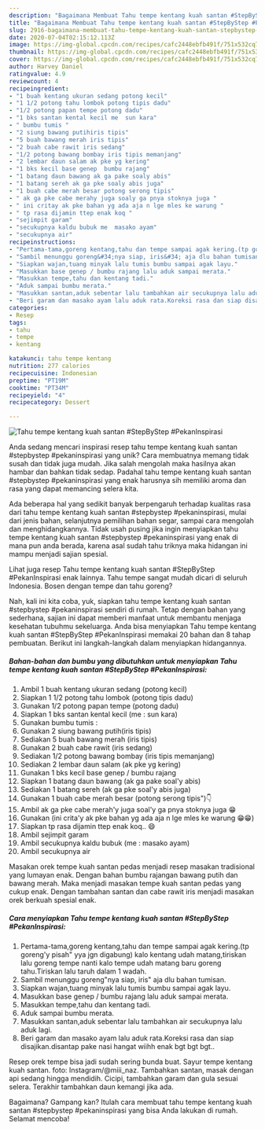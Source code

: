 ```yaml
---
description: "Bagaimana Membuat Tahu tempe kentang kuah santan #StepByStep #PekanInspirasi Anti Gagal"
title: "Bagaimana Membuat Tahu tempe kentang kuah santan #StepByStep #PekanInspirasi Anti Gagal"
slug: 2916-bagaimana-membuat-tahu-tempe-kentang-kuah-santan-stepbystep-pekaninspirasi-anti-gagal
date: 2020-07-04T02:15:12.113Z
image: https://img-global.cpcdn.com/recipes/cafc2448ebfb491f/751x532cq70/tahu-tempe-kentang-kuah-santan-stepbystep-pekaninspirasi-foto-resep-utama.jpg
thumbnail: https://img-global.cpcdn.com/recipes/cafc2448ebfb491f/751x532cq70/tahu-tempe-kentang-kuah-santan-stepbystep-pekaninspirasi-foto-resep-utama.jpg
cover: https://img-global.cpcdn.com/recipes/cafc2448ebfb491f/751x532cq70/tahu-tempe-kentang-kuah-santan-stepbystep-pekaninspirasi-foto-resep-utama.jpg
author: Harvey Daniel
ratingvalue: 4.9
reviewcount: 4
recipeingredient:
- "1 buah kentang ukuran sedang potong kecil"
- "1 1/2 potong tahu lombok potong tipis dadu"
- "1/2 potong papan tempe potong dadu"
- "1 bks santan kental kecil me  sun kara"
- " bumbu tumis "
- "2 siung bawang putihiris tipis"
- "5 buah bawang merah iris tipis"
- "2 buah cabe rawit iris sedang"
- "1/2 potong bawang bombay iris tipis memanjang"
- "2 lembar daun salam ak pke yg kering"
- "1 bks kecil base genep  bumbu rajang"
- "1 batang daun bawang ak ga pake soaly abis"
- "1 batang sereh ak ga pke soaly abis juga"
- "1 buah cabe merah besar potong serong tipis"
- " ak ga pke cabe merahy juga soaly ga pnya stoknya juga "
- " ini critay ak pke bahan yg ada aja n lge mles ke warung "
- " tp rasa dijamin ttep enak koq "
- "sejimpit garam"
- "secukupnya kaldu bubuk me  masako ayam"
- "secukupnya air"
recipeinstructions:
- "Pertama-tama,goreng kentang,tahu dan tempe sampai agak kering.(tp goreng&#39;y pisah&#34; yya jgn digabung) kalo kentang udah matang,tiriskan lalu goreng tempe nanti kalo tempe udah matang baru goreng tahu.Tiriskan lalu taruh dalam 1 wadah."
- "Sambil menunggu goreng&#34;nya siap, iris&#34; aja dlu bahan tumisan."
- "Siapkan wajan,tuang minyak lalu tumis bumbu sampai agak layu."
- "Masukkan base genep / bumbu rajang lalu aduk sampai merata."
- "Masukkan tempe,tahu dan kentang tadi."
- "Aduk sampai bumbu merata."
- "Masukkan santan,aduk sebentar lalu tambahkan air secukupnya lalu aduk lagi."
- "Beri garam dan masako ayam lalu aduk rata.Koreksi rasa dan siap disajikan.disantap pake nasi hangat wiihh enak bgt bgt bgt.."
categories:
- Resep
tags:
- tahu
- tempe
- kentang

katakunci: tahu tempe kentang 
nutrition: 277 calories
recipecuisine: Indonesian
preptime: "PT19M"
cooktime: "PT34M"
recipeyield: "4"
recipecategory: Dessert

---
```



![Tahu tempe kentang kuah santan #StepByStep #PekanInspirasi](https://img-global.cpcdn.com/recipes/cafc2448ebfb491f/751x532cq70/tahu-tempe-kentang-kuah-santan-stepbystep-pekaninspirasi-foto-resep-utama.jpg)

Anda sedang mencari inspirasi resep tahu tempe kentang kuah santan #stepbystep #pekaninspirasi yang unik? Cara membuatnya memang tidak susah dan tidak juga mudah. Jika salah mengolah maka hasilnya akan hambar dan bahkan tidak sedap. Padahal tahu tempe kentang kuah santan #stepbystep #pekaninspirasi yang enak harusnya sih memiliki aroma dan rasa yang dapat memancing selera kita.

Ada beberapa hal yang sedikit banyak berpengaruh terhadap kualitas rasa dari tahu tempe kentang kuah santan #stepbystep #pekaninspirasi, mulai dari jenis bahan, selanjutnya pemilihan bahan segar, sampai cara mengolah dan menghidangkannya. Tidak usah pusing jika ingin menyiapkan tahu tempe kentang kuah santan #stepbystep #pekaninspirasi yang enak di mana pun anda berada, karena asal sudah tahu triknya maka hidangan ini mampu menjadi sajian spesial.

Lihat juga resep Tahu tempe kentang kuah santan #StepByStep #PekanInspirasi enak lainnya. Tahu tempe sangat mudah dicari di seluruh Indonesia. Bosen dengan tempe dan tahu goreng?


Nah, kali ini kita coba, yuk, siapkan tahu tempe kentang kuah santan #stepbystep #pekaninspirasi sendiri di rumah. Tetap dengan bahan yang sederhana, sajian ini dapat memberi manfaat untuk membantu menjaga kesehatan tubuhmu sekeluarga. Anda bisa menyiapkan Tahu tempe kentang kuah santan #StepByStep #PekanInspirasi memakai 20 bahan dan 8 tahap pembuatan. Berikut ini langkah-langkah dalam menyiapkan hidangannya.

<!--inarticleads1-->

##### Bahan-bahan dan bumbu yang dibutuhkan untuk menyiapkan Tahu tempe kentang kuah santan #StepByStep #PekanInspirasi:

1. Ambil 1 buah kentang ukuran sedang (potong kecil)
1. Siapkan 1 1/2 potong tahu lombok (potong tipis dadu)
1. Gunakan 1/2 potong papan tempe (potong dadu)
1. Siapkan 1 bks santan kental kecil (me : sun kara)
1. Gunakan  bumbu tumis :
1. Gunakan 2 siung bawang putih(iris tipis)
1. Sediakan 5 buah bawang merah (iris tipis)
1. Gunakan 2 buah cabe rawit (iris sedang)
1. Sediakan 1/2 potong bawang bombay (iris tipis memanjang)
1. Sediakan 2 lembar daun salam (ak pke yg kering)
1. Gunakan 1 bks kecil base genep / bumbu rajang
1. Siapkan 1 batang daun bawang (ak ga pake soal&#39;y abis)
1. Sediakan 1 batang sereh (ak ga pke soal&#39;y abis juga)
1. Gunakan 1 buah cabe merah besar (potong serong tipis&#34;)👇
1. Ambil  ak ga pke cabe merah&#39;y juga soal&#39;y ga pnya stoknya juga 😁
1. Gunakan  (ini crita&#39;y ak pke bahan yg ada aja n lge mles ke warung 😁😁)
1. Siapkan  tp rasa dijamin ttep enak koq.. 😄
1. Ambil sejimpit garam
1. Ambil secukupnya kaldu bubuk (me : masako ayam)
1. Ambil secukupnya air


Masakan orek tempe kuah santan pedas menjadi resep masakan tradisional yang lumayan enak. Dengan bahan bumbu rajangan bawang putih dan bawang merah. Maka menjadi masakan tempe kuah santan pedas yang cukup enak. Dengan tambahan santan dan cabe rawit iris menjadi masakan orek berkuah spesial enak. 

<!--inarticleads2-->

##### Cara menyiapkan Tahu tempe kentang kuah santan #StepByStep #PekanInspirasi:

1. Pertama-tama,goreng kentang,tahu dan tempe sampai agak kering.(tp goreng&#39;y pisah&#34; yya jgn digabung) kalo kentang udah matang,tiriskan lalu goreng tempe nanti kalo tempe udah matang baru goreng tahu.Tiriskan lalu taruh dalam 1 wadah.
1. Sambil menunggu goreng&#34;nya siap, iris&#34; aja dlu bahan tumisan.
1. Siapkan wajan,tuang minyak lalu tumis bumbu sampai agak layu.
1. Masukkan base genep / bumbu rajang lalu aduk sampai merata.
1. Masukkan tempe,tahu dan kentang tadi.
1. Aduk sampai bumbu merata.
1. Masukkan santan,aduk sebentar lalu tambahkan air secukupnya lalu aduk lagi.
1. Beri garam dan masako ayam lalu aduk rata.Koreksi rasa dan siap disajikan.disantap pake nasi hangat wiihh enak bgt bgt bgt..


Resep orek tempe bisa jadi sudah sering bunda buat. Sayur tempe kentang kuah santan. foto: Instagram/@miii_naz. Tambahkan santan, masak dengan api sedang hingga mendidih. Cicipi, tambahkan garam dan gula sesuai selera. Terakhir tambahkan daun kemangi jika ada. 

Bagaimana? Gampang kan? Itulah cara membuat tahu tempe kentang kuah santan #stepbystep #pekaninspirasi yang bisa Anda lakukan di rumah. Selamat mencoba!
